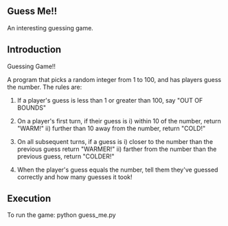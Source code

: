 Guess Me!!
----------------------------------------------------------------
An interesting guessing game.


Introduction
----------------------------------------------------------------
Guessing Game!!

A program that picks a random integer from 1 to 100, and has players guess the number. The rules are:

1) If a player's guess is less than 1 or greater than 100, say "OUT OF BOUNDS"

2) On a player's first turn, if their guess is 
   i) within 10 of the number, return "WARM!"
   ii) further than 10 away from the number, return "COLD!"

3) On all subsequent turns, if a guess is
   i) closer to the number than the previous guess return "WARMER!"
   ii) farther from the number than the previous guess, return "COLDER!"

4) When the player's guess equals the number, tell them they've guessed correctly and how many guesses it took!


Execution
----------------------------------------------------------------
To run the game:
python guess_me.py